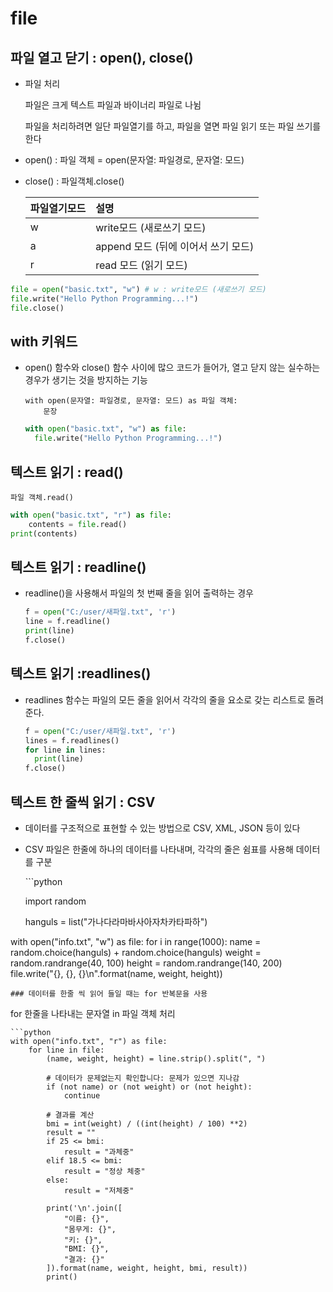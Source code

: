 # file

## 파일 열고 닫기 : open\(\), close\(\)

* 파일 처리

  파일은 크게 텍스트 파일과 바이너리 파일로 나뉨

  파일을 처리하려면 일단 파일열기를 하고, 파일을 열면 파일 읽기 또는 파일 쓰기를 한다 

* open\(\) : 파일 객체 = open\(문자열: 파일경로, 문자열: 모드\)
* close\(\) : 파일객체.close\(\)

  | 파일열기모드 | 설명 |
  | :--- | :--- |
  | w | write모드 \(새로쓰기 모드\) |
  | a | append 모드 \(뒤에 이어서 쓰기 모드\) |
  | r | read 모드 \(읽기 모드\) |

```python
file = open("basic.txt", "w") # w : write모드 (새로쓰기 모드)
file.write("Hello Python Programming...!")
file.close()
```

## with 키워드

* open\(\) 함수와 close\(\) 함수 사이에 많으 코드가 들어가, 열고 닫지 않는 실수하는 경우가 생기는 것을 방지하는 기능

  ```text
  with open(문자열: 파일경로, 문자열: 모드) as 파일 객체:
      문장
  ```

  ```python
  with open("basic.txt", "w") as file:
    file.write("Hello Python Programming...!")
  ```

## 텍스트 읽기 : read\(\)

```text
파일 객체.read()
```

```python
with open("basic.txt", "r") as file:
    contents = file.read()
print(contents)
```

## 텍스트 읽기 : readline\(\)

* readline\(\)을 사용해서 파일의 첫 번째 줄을 읽어 출력하는 경우

  ```python
  f = open("C:/user/새파일.txt", 'r')
  line = f.readline()
  print(line)
  f.close()
  ```

## 텍스트 읽기 :readlines\(\)

* readlines 함수는 파일의 모든 줄을 읽어서 각각의 줄을 요소로 갖는 리스트로 돌려준다.

  ```python
  f = open("C:/user/새파일.txt", 'r')
  lines = f.readlines()
  for line in lines:
    print(line)
  f.close()
  ```

## 텍스트 한 줄씩 읽기 : CSV

* 데이터를 구조적으로 표현할 수 있는 방법으로 CSV, XML, JSON 등이 있다 
* CSV 파일은 한줄에 하나의 데이터를 나타내며, 각각의 줄은 쉼표를 사용해 데이터를 구분

  \`\`\`python

  import random

  hanguls = list\("가나다라마바사아자차카타파하"\)

with open\("info.txt", "w"\) as file: for i in range\(1000\): name = random.choice\(hanguls\) + random.choice\(hanguls\) weight = random.randrange\(40, 100\) height = random.randrange\(140, 200\) file.write\("{}, {}, {}\n".format\(name, weight, height\)\)

```text
### 데이터를 한줄 씩 읽어 들일 때는 for 반복문을 사용
```

for 한줄을 나타내는 문자열 in 파일 객체 처리

```text
```python 
with open("info.txt", "r") as file:
    for line in file:
        (name, weight, height) = line.strip().split(", ")

        # 데이터가 문제없는지 확인합니다: 문제가 있으면 지나감
        if (not name) or (not weight) or (not height):
            continue

        # 결과를 계산
        bmi = int(weight) / ((int(height) / 100) **2)
        result = ""
        if 25 <= bmi:
            result = "과체중"
        elif 18.5 <= bmi:
            result = "정상 체중"
        else:
            result = "저체중"

        print('\n'.join([
            "이름: {}",
            "몸무게: {}",
            "키: {}",
            "BMI: {}",
            "결과: {}"
        ]).format(name, weight, height, bmi, result))
        print()
```

